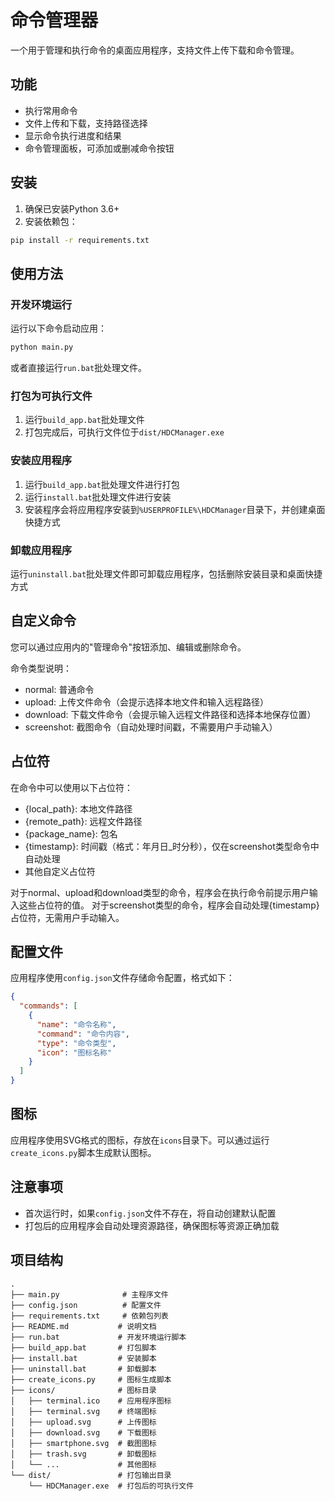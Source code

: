 # 命令管理器

一个用于管理和执行命令的桌面应用程序，支持文件上传下载和命令管理。

## 功能

- 执行常用命令
- 文件上传和下载，支持路径选择
- 显示命令执行进度和结果
- 命令管理面板，可添加或删减命令按钮

## 安装

1. 确保已安装Python 3.6+
2. 安装依赖包：

```bash
pip install -r requirements.txt
```

## 使用方法

### 开发环境运行

运行以下命令启动应用：

```bash
python main.py
```

或者直接运行`run.bat`批处理文件。

### 打包为可执行文件

1. 运行`build_app.bat`批处理文件
2. 打包完成后，可执行文件位于`dist/HDCManager.exe`

### 安装应用程序

1. 运行`build_app.bat`批处理文件进行打包
2. 运行`install.bat`批处理文件进行安装
3. 安装程序会将应用程序安装到`%USERPROFILE%\HDCManager`目录下，并创建桌面快捷方式

### 卸载应用程序

运行`uninstall.bat`批处理文件即可卸载应用程序，包括删除安装目录和桌面快捷方式

## 自定义命令

您可以通过应用内的"管理命令"按钮添加、编辑或删除命令。

命令类型说明：
- normal: 普通命令
- upload: 上传文件命令（会提示选择本地文件和输入远程路径）
- download: 下载文件命令（会提示输入远程文件路径和选择本地保存位置）
- screenshot: 截图命令（自动处理时间戳，不需要用户手动输入）

## 占位符

在命令中可以使用以下占位符：
- {local_path}: 本地文件路径
- {remote_path}: 远程文件路径
- {package_name}: 包名
- {timestamp}: 时间戳（格式：年月日_时分秒），仅在screenshot类型命令中自动处理
- 其他自定义占位符

对于normal、upload和download类型的命令，程序会在执行命令前提示用户输入这些占位符的值。
对于screenshot类型的命令，程序会自动处理{timestamp}占位符，无需用户手动输入。

## 配置文件

应用程序使用`config.json`文件存储命令配置，格式如下：

```json
{
  "commands": [
    {
      "name": "命令名称",
      "command": "命令内容",
      "type": "命令类型",
      "icon": "图标名称"
    }
  ]
}
```

## 图标

应用程序使用SVG格式的图标，存放在`icons`目录下。可以通过运行`create_icons.py`脚本生成默认图标。

## 注意事项

- 首次运行时，如果`config.json`文件不存在，将自动创建默认配置
- 打包后的应用程序会自动处理资源路径，确保图标等资源正确加载

## 项目结构

```
.
├── main.py              # 主程序文件
├── config.json          # 配置文件
├── requirements.txt     # 依赖包列表
├── README.md           # 说明文档
├── run.bat             # 开发环境运行脚本
├── build_app.bat       # 打包脚本
├── install.bat         # 安装脚本
├── uninstall.bat       # 卸载脚本
├── create_icons.py     # 图标生成脚本
├── icons/              # 图标目录
│   ├── terminal.ico    # 应用程序图标
│   ├── terminal.svg    # 终端图标
│   ├── upload.svg      # 上传图标
│   ├── download.svg    # 下载图标
│   ├── smartphone.svg  # 截图图标
│   ├── trash.svg       # 卸载图标
│   └── ...             # 其他图标
└── dist/               # 打包输出目录
    └── HDCManager.exe  # 打包后的可执行文件
```
